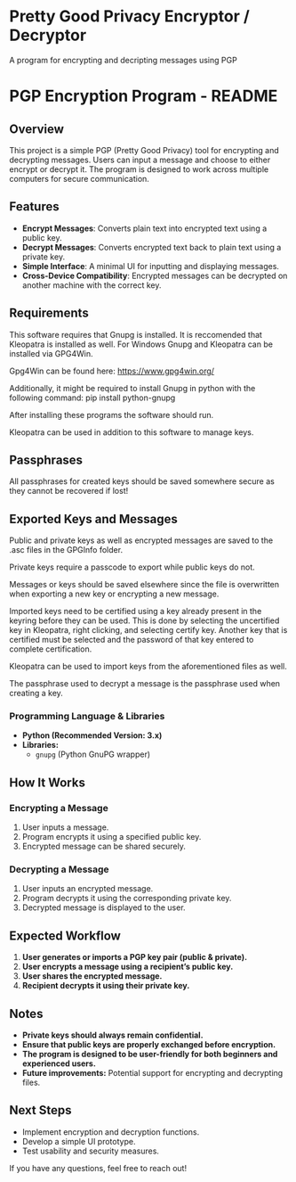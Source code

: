# Pretty Good Privacy Encryptor / Decryptor
 A program for encrypting and decripting messages using PGP


# PGP Encryption Program - README

## Overview

This project is a simple PGP (Pretty Good Privacy) tool for encrypting and decrypting messages. Users can input a message and choose to either encrypt or decrypt it. The program is designed to work across multiple computers for secure communication.

## Features

- **Encrypt Messages**: Converts plain text into encrypted text using a public key.
- **Decrypt Messages**: Converts encrypted text back to plain text using a private key.
- **Simple Interface**: A minimal UI for inputting and displaying messages.
- **Cross-Device Compatibility**: Encrypted messages can be decrypted on another machine with the correct key.

## Requirements

This software requires that Gnupg is installed.
It is reccomended that Kleopatra is installed as well.
For Windows Gnupg and Kleopatra can be installed via GPG4Win.

Gpg4Win can be found here: https://www.gpg4win.org/

Additionally, it might be required to install Gnupg in python with the following command:
pip install python-gnupg

After installing these programs the software should run.

Kleopatra can be used in addition to this software to manage keys.

## Passphrases

All passphrases for created keys should be saved somewhere secure as they cannot be recovered if lost!

## Exported Keys and Messages

Public and private keys as well as encrypted messages are saved to the .asc files in the GPGInfo folder.

Private keys require a passcode to export while public keys do not.

Messages or keys should be saved elsewhere since the file is overwritten when exporting a new key or encrypting a new message.

Imported keys need to be certified using a key already present in the keyring before they can be used.
This is done by selecting the uncertified key in Kleopatra, right clicking, and selecting certify key.
Another key that is certified must be selected and the password of that key entered to complete certification.

Kleopatra can be used to import keys from the aforementioned files as well.

The passphrase used to decrypt a message is the passphrase used when creating a key.



### **Programming Language & Libraries**

- **Python (Recommended Version: 3.x)**
- **Libraries:**
  - `gnupg` (Python GnuPG wrapper)



## How It Works

### **Encrypting a Message**

1. User inputs a message.
2. Program encrypts it using a specified public key.
3. Encrypted message can be shared securely.

### **Decrypting a Message**

1. User inputs an encrypted message.
2. Program decrypts it using the corresponding private key.
3. Decrypted message is displayed to the user.

## Expected Workflow

1. **User generates or imports a PGP key pair (public & private).**
2. **User encrypts a message using a recipient’s public key.**
3. **User shares the encrypted message.**
4. **Recipient decrypts it using their private key.**

## Notes

- **Private keys should always remain confidential.**
- **Ensure that public keys are properly exchanged before encryption.**
- **The program is designed to be user-friendly for both beginners and experienced users.**
- **Future improvements:** Potential support for encrypting and decrypting files.

## Next Steps

- Implement encryption and decryption functions.
- Develop a simple UI prototype.
- Test usability and security measures.

If you have any questions, feel free to reach out!

